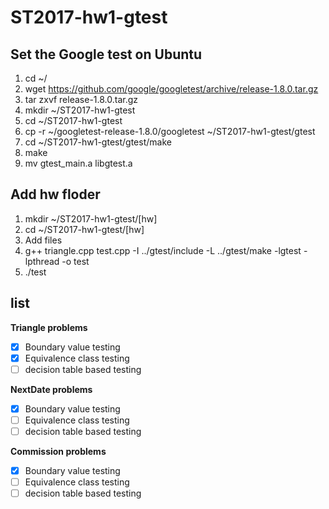 # ST2017-hw1-gtest  
## Set the Google test on Ubuntu  
1. cd ~/  
2. wget https://github.com/google/googletest/archive/release-1.8.0.tar.gz  
3. tar zxvf release-1.8.0.tar.gz  
4. mkdir ~/ST2017-hw1-gtest  
5. cd ~/ST2017-hw1-gtest  
6. cp -r ~/googletest-release-1.8.0/googletest ~/ST2017-hw1-gtest/gtest  
7. cd ~/ST2017-hw1-gtest/gtest/make  
8. make  
9. mv gtest_main.a libgtest.a  

## Add hw floder
1. mkdir ~/ST2017-hw1-gtest/[hw]
2. cd ~/ST2017-hw1-gtest/[hw]
3. Add files
4. g++ triangle.cpp test.cpp -I ../gtest/include -L ../gtest/make -lgtest -lpthread -o test
5. ./test

## list

**Triangle problems**  
 - [x] Boundary value testing  
 - [x] Equivalence class testing  
 - [ ] decision table based testing   

**NextDate problems**    
 - [x] Boundary value testing   
 - [ ] Equivalence class testing  
 - [ ] decision table based testing   

**Commission problems**    
 - [x] Boundary value testing  
 - [ ] Equivalence class testing  
 - [ ] decision table based testing  
